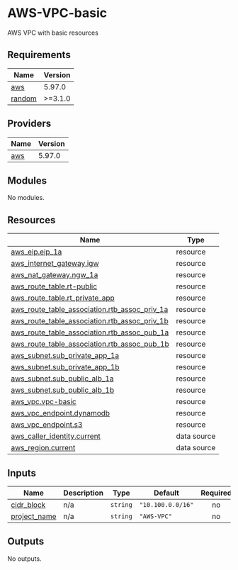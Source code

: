 # AWS-VPC-basic
AWS VPC with basic resources

<!-- BEGIN_TF_DOCS -->
## Requirements

| Name | Version |
|------|---------|
| <a name="requirement_aws"></a> [aws](#requirement\_aws) | 5.97.0 |
| <a name="requirement_random"></a> [random](#requirement\_random) | >=3.1.0 |

## Providers

| Name | Version |
|------|---------|
| <a name="provider_aws"></a> [aws](#provider\_aws) | 5.97.0 |

## Modules

No modules.

## Resources

| Name | Type |
|------|------|
| [aws_eip.eip_1a](https://registry.terraform.io/providers/hashicorp/aws/5.97.0/docs/resources/eip) | resource |
| [aws_internet_gateway.igw](https://registry.terraform.io/providers/hashicorp/aws/5.97.0/docs/resources/internet_gateway) | resource |
| [aws_nat_gateway.ngw_1a](https://registry.terraform.io/providers/hashicorp/aws/5.97.0/docs/resources/nat_gateway) | resource |
| [aws_route_table.rt-public](https://registry.terraform.io/providers/hashicorp/aws/5.97.0/docs/resources/route_table) | resource |
| [aws_route_table.rt_private_app](https://registry.terraform.io/providers/hashicorp/aws/5.97.0/docs/resources/route_table) | resource |
| [aws_route_table_association.rtb_assoc_priv_1a](https://registry.terraform.io/providers/hashicorp/aws/5.97.0/docs/resources/route_table_association) | resource |
| [aws_route_table_association.rtb_assoc_priv_1b](https://registry.terraform.io/providers/hashicorp/aws/5.97.0/docs/resources/route_table_association) | resource |
| [aws_route_table_association.rtb_assoc_pub_1a](https://registry.terraform.io/providers/hashicorp/aws/5.97.0/docs/resources/route_table_association) | resource |
| [aws_route_table_association.rtb_assoc_pub_1b](https://registry.terraform.io/providers/hashicorp/aws/5.97.0/docs/resources/route_table_association) | resource |
| [aws_subnet.sub_private_app_1a](https://registry.terraform.io/providers/hashicorp/aws/5.97.0/docs/resources/subnet) | resource |
| [aws_subnet.sub_private_app_1b](https://registry.terraform.io/providers/hashicorp/aws/5.97.0/docs/resources/subnet) | resource |
| [aws_subnet.sub_public_alb_1a](https://registry.terraform.io/providers/hashicorp/aws/5.97.0/docs/resources/subnet) | resource |
| [aws_subnet.sub_public_alb_1b](https://registry.terraform.io/providers/hashicorp/aws/5.97.0/docs/resources/subnet) | resource |
| [aws_vpc.vpc-basic](https://registry.terraform.io/providers/hashicorp/aws/5.97.0/docs/resources/vpc) | resource |
| [aws_vpc_endpoint.dynamodb](https://registry.terraform.io/providers/hashicorp/aws/5.97.0/docs/resources/vpc_endpoint) | resource |
| [aws_vpc_endpoint.s3](https://registry.terraform.io/providers/hashicorp/aws/5.97.0/docs/resources/vpc_endpoint) | resource |
| [aws_caller_identity.current](https://registry.terraform.io/providers/hashicorp/aws/5.97.0/docs/data-sources/caller_identity) | data source |
| [aws_region.current](https://registry.terraform.io/providers/hashicorp/aws/5.97.0/docs/data-sources/region) | data source |

## Inputs

| Name | Description | Type | Default | Required |
|------|-------------|------|---------|:--------:|
| <a name="input_cidr_block"></a> [cidr\_block](#input\_cidr\_block) | n/a | `string` | `"10.100.0.0/16"` | no |
| <a name="input_project_name"></a> [project\_name](#input\_project\_name) | n/a | `string` | `"AWS-VPC"` | no |

## Outputs

No outputs.
<!-- END_TF_DOCS -->
